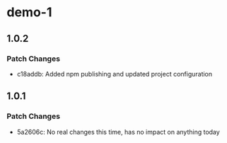 # demo-1

## 1.0.2

### Patch Changes

- c18addb: Added npm publishing and updated project configuration

## 1.0.1

### Patch Changes

- 5a2606c: No real changes this time, has no impact on anything today
